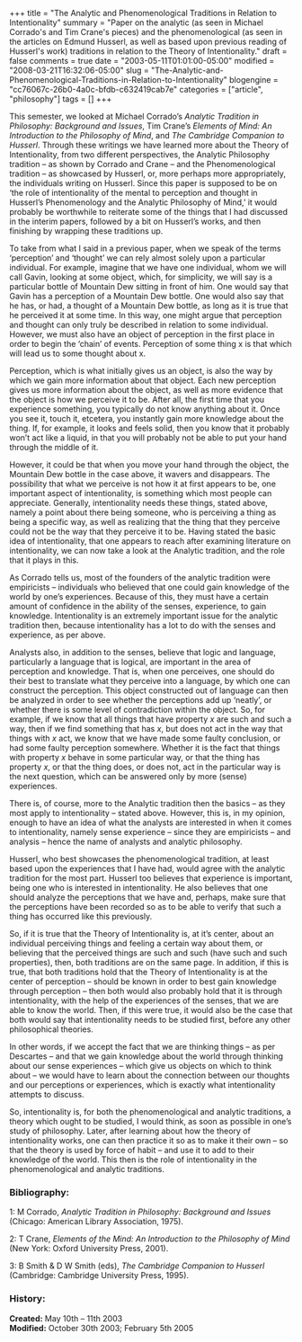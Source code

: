 +++
title = "The Analytic and Phenomenological Traditions in Relation to Intentionality"
summary = "Paper on the analytic (as seen in Michael Corrado's and Tim Crane's pieces) and the phenomenological (as seen in the articles on Edmund Husserl, as well as based upon previous reading of Husserl's work) traditions in relation to the Theory of Intentionality."
draft = false
comments = true
date = "2003-05-11T01:01:00-05:00"
modified = "2008-03-21T16:32:06-05:00"
slug = "The-Analytic-and-Phenomenological-Traditions-in-Relation-to-Intentionality"
blogengine = "cc76067c-26b0-4a0c-bfdb-c632419cab7e"
categories = ["article", "philosophy"]
tags = []
+++

<p>
This semester, we looked at Michael Corrado&rsquo;s <em>Analytic Tradition in Philosophy: Background and Issues</em>, Tim Crane&rsquo;s <em>Elements of Mind: An Introduction to the Philosophy of Mind</em>, and <em>The Cambridge Companion to Husserl</em>. Through these writings we have learned more about the Theory of Intentionality, from two different perspectives, the Analytic Philosophy tradition &ndash; as shown by Corrado and Crane &ndash; and the Phenomenological tradition &ndash; as showcased by Husserl, or, more perhaps more appropriately, the individuals writing on Husserl. Since this paper is supposed to be on &lsquo;the role of intentionality of the mental to perception and thought in Husserl&rsquo;s Phenomenology and the Analytic Philosophy of Mind,&rsquo; it would probably be worthwhile to reiterate some of the things that I had discussed in the interim papers, followed by a bit on Husserl&rsquo;s works, and then finishing by wrapping these traditions up.
</p>
<p>
To take from what I said in a previous paper, when we speak of the terms &lsquo;perception&rsquo; and &lsquo;thought&rsquo; we can rely almost solely upon a particular individual. For example, imagine that we have one individual, whom we will call Gavin, looking at some object, which, for simplicity, we will say is a particular bottle of Mountain Dew sitting in front of him. One would say that Gavin has a perception of a Mountain Dew bottle. One would also say that he has, or had, a thought of a Mountain Dew bottle, as long as it is true that he perceived it at some time. In this way, one might argue that perception and thought can only truly be described in relation to some individual. However, we must also have an object of perception in the first place in order to begin the &lsquo;chain&rsquo; of events. Perception of some thing x is that which will lead us to some thought about x.
</p>
<p>
Perception, which is what initially gives us an object, is also the way by which we gain more information about that object. Each new perception gives us more information about the object, as well as more evidence that the object is how we perceive it to be. After all, the first time that you experience something, you typically do not know anything about it. Once you see it, touch it, etcetera, you instantly gain more knowledge about the thing. If, for example, it looks and feels solid, then you know that it probably won&rsquo;t act like a liquid, in that you will probably not be able to put your hand through the middle of it.
</p>
<p>
However, it could be that when you move your hand through the object, the Mountain Dew bottle in the case above, it wavers and disappears. The possibility that what we perceive is not how it at first appears to be, one important aspect of intentionality, is something which most people can appreciate. Generally, intentionality needs these things, stated above, namely a point about there being someone, who is perceiving a thing as being a specific way, as well as realizing that the thing that they perceive could not be the way that they perceive it to be. Having stated the basic idea of intentionality, that one appears to reach after examining literature on intentionality, we can now take a look at the Analytic tradition, and the role that it plays in this.
</p>
<p>
As Corrado tells us, most of the founders of the analytic tradition were empiricists &ndash; individuals who believed that one could gain knowledge of the world by one&rsquo;s experiences. Because of this, they must have a certain amount of confidence in the ability of the senses, experience, to gain knowledge. Intentionality is an extremely important issue for the analytic tradition then, because intentionality has a lot to do with the senses and experience, as per above.
</p>
<p>
Analysts also, in addition to the senses, believe that logic and language, particularly a language that is logical, are important in the area of perception and knowledge. That is, when one perceives, one should do their best to translate what they perceive into a language, by which one can construct the perception. This object constructed out of language can then be analyzed in order to see whether the perceptions add up &lsquo;neatly&rsquo;, or whether there is some level of contradiction within the object. So, for example, if we know that all things that have property <em>x</em> are such and such a way, then if we find something that has <em>x</em>, but does not act in the way that things with <em>x</em> act, we know that we have made some faulty conclusion, or had some faulty perception somewhere. Whether it is the fact that things with property <em>x</em> behave in some particular way, or that the thing has property <em>x</em>, or that the thing does, or does not, act in the particular way is the next question, which can be answered only by more (sense) experiences.
</p>
<p>
There is, of course, more to the Analytic tradition then the basics &ndash; as they most apply to intentionality &ndash; stated above. However, this is, in my opinion, enough to have an idea of what the analysts are interested in when it comes to intentionality, namely sense experience &ndash; since they are empiricists &ndash; and analysis &ndash; hence the name of analysts and analytic philosophy.
</p>
<p>
Husserl, who best showcases the phenomenological tradition, at least based upon the experiences that I have had, would agree with the analytic tradition for the most part. Husserl too believes that experience is important, being one who is interested in intentionality. He also believes that one should analyze the perceptions that we have and, perhaps, make sure that the perceptions have been recorded so as to be able to verify that such a thing has occurred like this previously.
</p>
<p>
So, if it is true that the Theory of Intentionality is, at it&rsquo;s center, about an individual perceiving things and feeling a certain way about them, or believing that the perceived things are such and such (have such and such properties), then, both traditions are on the same page. In addition, if this is true, that both traditions hold that the Theory of Intentionality is at the center of perception &ndash; should be known in order to best gain knowledge through perception &ndash; then both would also probably hold that it is through intentionality, with the help of the experiences of the senses, that we are able to know the world. Then, if this were true, it would also be the case that both would say that intentionality needs to be studied first, before any other philosophical theories.
</p>
<p>
In other words, if we accept the fact that we are thinking things &ndash; as per Descartes &ndash; and that we gain knowledge about the world through thinking about our sense experiences &ndash; which give us objects on which to think about &ndash; we would have to learn about the connection between our thoughts and our perceptions or experiences, which is exactly what intentionality attempts to discuss.
</p>
<p>
So, intentionality is, for both the phenomenological and analytic traditions, a theory which ought to be studied, I would think, as soon as possible in one&rsquo;s study of philosophy. Later, after learning about how the theory of intentionality works, one can then practice it so as to make it their own &ndash; so that the theory is used by force of habit &ndash; and use it to add to their knowledge of the world. This then is the role of intentionality in the phenomenological and analytic traditions.
</p>
<h3>Bibliography:</h3>
<p>
1: M Corrado, <em>Analytic Tradition in Philosophy: Background and Issues</em> (Chicago: American Library Association, 1975).
</p>
<p>
2: T Crane, <em>Elements of the Mind: An Introduction to the Philosophy of Mind</em> (New York: Oxford University Press, 2001).
</p>
<p>
3: B Smith &amp; D W Smith (eds), <em>The Cambridge Companion to Husserl</em> (Cambridge: Cambridge University Press, 1995).
</p>
<h3>History:</h3>
<p>
<strong>Created:</strong> May 10th &ndash; 11th 2003<br />
<strong>Modified:</strong> October 30th 2003; February 5th 2005
</p>

